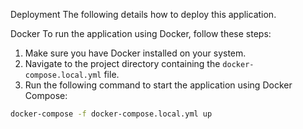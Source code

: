 Deployment
The following details how to deploy this application.

Docker
To run the application using Docker, follow these steps:

1. Make sure you have Docker installed on your system.
2. Navigate to the project directory containing the `docker-compose.local.yml` file.
3. Run the following command to start the application using Docker Compose:

```bash
docker-compose -f docker-compose.local.yml up
